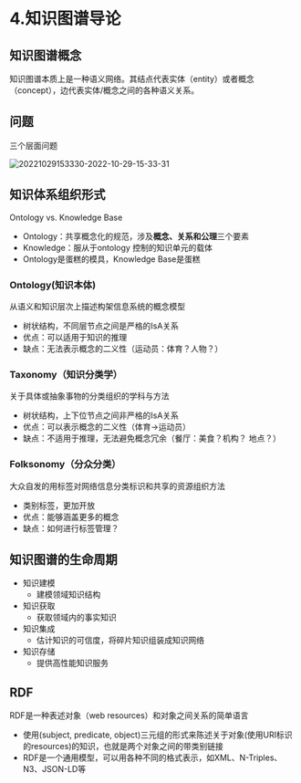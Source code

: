 # 4.知识图谱导论


## 知识图谱概念

知识图谱本质上是一种语义网络。其结点代表实体（entity）或者概念（concept），边代表实体/概念之间的各种语义关系。



## 问题

三个层面问题

![20221029153330-2022-10-29-15-33-31](https://cdn.jsdelivr.net/gh/ironartisan/picRepo/20221029153330-2022-10-29-15-33-31.png)

## 知识体系组织形式

Ontology vs. Knowledge Base
- Ontology：共享概念化的规范，涉及**概念、关系和公理**三个要素
- Knowledge：服从于ontology 控制的知识单元的载体
- Ontology是蛋糕的模具，Knowledge Base是蛋糕


### Ontology(知识本体)

从语义和知识层次上描述构架信息系统的概念模型

- 树状结构，不同层节点之间是严格的IsA关系
- 优点：可以适用于知识的推理
- 缺点：无法表示概念的二义性（运动员：体育？人物？）
  
### Taxonomy（知识分类学）

关于具体或抽象事物的分类组织的学科与方法

- 树状结构，上下位节点之间非严格的IsA关系
- 优点：可以表示概念的二义性（体育->运动员）
- 缺点：不适用于推理，无法避免概念冗余（餐厅：美食？机构？
地点？）

### Folksonomy（分众分类）

大众自发的用标签对网络信息分类标识和共享的资源组织方法

- 类别标签，更加开放
- 优点：能够涵盖更多的概念
- 缺点：如何进行标签管理？

## 知识图谱的生命周期

- 知识建模
  - 建模领域知识结构
- 知识获取
  - 获取领域内的事实知识
- 知识集成
  - 估计知识的可信度，将碎片知识组装成知识网络
- 知识存储
  - 提供高性能知识服务

## RDF

RDF是一种表述对象（web resources）和对象之间关系的简单语言

- 使用(subject, predicate, object)三元组的形式来陈述关于对象(使用URI标识的resources)的知识，也就是两个对象之间的带类别链接
- RDF是一个通用模型，可以用各种不同的格式表示，如XML、N-Triples、N3、JSON-LD等
  
